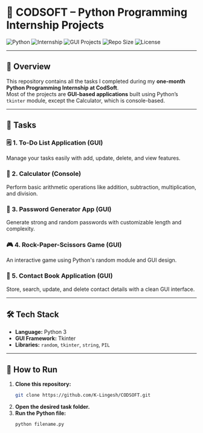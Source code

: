 # 🎯 CODSOFT – Python Programming Internship Projects

![Python](https://img.shields.io/badge/Python-3.10-blue?style=for-the-badge&logo=python)
![Internship](https://img.shields.io/badge/Internship-CodSoft-orange?style=for-the-badge)
![GUI Projects](https://img.shields.io/badge/Projects-GUI%20Applications-green?style=for-the-badge&logo=appveyor)
![Repo Size](https://img.shields.io/github/repo-size/your-username/CODSOFT?style=for-the-badge)
![License](https://img.shields.io/badge/License-MIT-lightgrey?style=for-the-badge)

---

## 📌 Overview
This repository contains all the tasks I completed during my **one-month Python Programming Internship at CodSoft**.  
Most of the projects are **GUI-based applications** built using Python’s `tkinter` module, except the Calculator, which is console-based.

---

## 📝 Tasks

### 🗒️ 1. To-Do List Application (GUI)  
Manage your tasks easily with add, update, delete, and view features.

### 🧮 2. Calculator (Console)  
Perform basic arithmetic operations like addition, subtraction, multiplication, and division.

### 🔐 3. Password Generator App (GUI)  
Generate strong and random passwords with customizable length and complexity.

### 🎮 4. Rock-Paper-Scissors Game (GUI)  
An interactive game using Python's random module and GUI design.

### 📇 5. Contact Book Application (GUI)  
Store, search, update, and delete contact details with a clean GUI interface.

---

## 🛠 Tech Stack
- **Language:** Python 3
- **GUI Framework:** Tkinter
- **Libraries:** `random`, `tkinter`, `string`, `PIL`

---

## 🚀 How to Run
1. **Clone this repository:**
   ```bash
   git clone https://github.com/K-Lingesh/CODSOFT.git
   ```
2. **Open the desired task folder.**
3. **Run the Python file:**
   ```bash
   python filename.py
   ```
